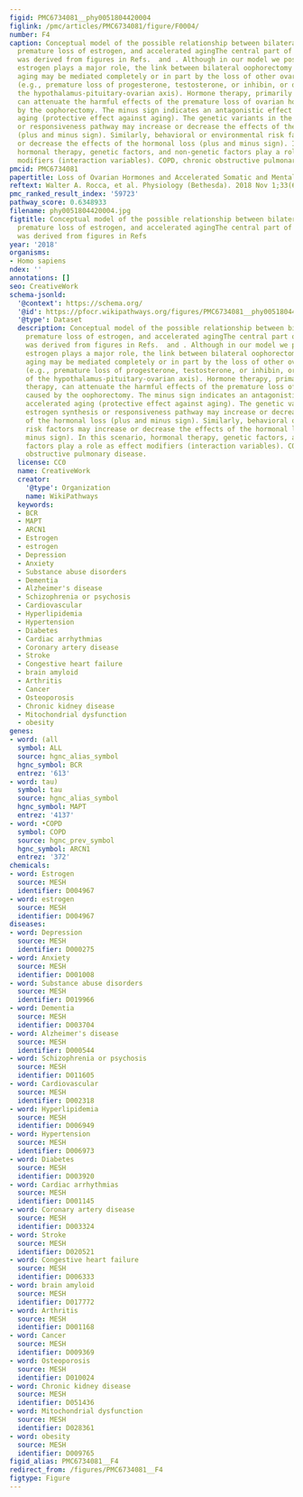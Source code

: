 ```yaml
---
figid: PMC6734081__phy0051804420004
figlink: /pmc/articles/PMC6734081/figure/F0004/
number: F4
caption: Conceptual model of the possible relationship between bilateral oophorectomy,
  premature loss of estrogen, and accelerated agingThe central part of the figure
  was derived from figures in Refs.  and . Although in our model we postulate that
  estrogen plays a major role, the link between bilateral oophorectomy and accelerated
  aging may be mediated completely or in part by the loss of other ovarian hormones
  (e.g., premature loss of progesterone, testosterone, or inhibin, or disruption of
  the hypothalamus-pituitary-ovarian axis). Hormone therapy, primarily estrogen therapy,
  can attenuate the harmful effects of the premature loss of ovarian hormones caused
  by the oophorectomy. The minus sign indicates an antagonistic effect against accelerated
  aging (protective effect against aging). The genetic variants in the estrogen synthesis
  or responsiveness pathway may increase or decrease the effects of the hormonal loss
  (plus and minus sign). Similarly, behavioral or environmental risk factors may increase
  or decrease the effects of the hormonal loss (plus and minus sign). In this scenario,
  hormonal therapy, genetic factors, and non-genetic factors play a role as effect
  modifiers (interaction variables). COPD, chronic obstructive pulmonary disease.
pmcid: PMC6734081
papertitle: Loss of Ovarian Hormones and Accelerated Somatic and Mental Aging.
reftext: Walter A. Rocca, et al. Physiology (Bethesda). 2018 Nov 1;33(6):374-383.
pmc_ranked_result_index: '59723'
pathway_score: 0.6348933
filename: phy0051804420004.jpg
figtitle: Conceptual model of the possible relationship between bilateral oophorectomy,
  premature loss of estrogen, and accelerated agingThe central part of the figure
  was derived from figures in Refs
year: '2018'
organisms:
- Homo sapiens
ndex: ''
annotations: []
seo: CreativeWork
schema-jsonld:
  '@context': https://schema.org/
  '@id': https://pfocr.wikipathways.org/figures/PMC6734081__phy0051804420004.html
  '@type': Dataset
  description: Conceptual model of the possible relationship between bilateral oophorectomy,
    premature loss of estrogen, and accelerated agingThe central part of the figure
    was derived from figures in Refs.  and . Although in our model we postulate that
    estrogen plays a major role, the link between bilateral oophorectomy and accelerated
    aging may be mediated completely or in part by the loss of other ovarian hormones
    (e.g., premature loss of progesterone, testosterone, or inhibin, or disruption
    of the hypothalamus-pituitary-ovarian axis). Hormone therapy, primarily estrogen
    therapy, can attenuate the harmful effects of the premature loss of ovarian hormones
    caused by the oophorectomy. The minus sign indicates an antagonistic effect against
    accelerated aging (protective effect against aging). The genetic variants in the
    estrogen synthesis or responsiveness pathway may increase or decrease the effects
    of the hormonal loss (plus and minus sign). Similarly, behavioral or environmental
    risk factors may increase or decrease the effects of the hormonal loss (plus and
    minus sign). In this scenario, hormonal therapy, genetic factors, and non-genetic
    factors play a role as effect modifiers (interaction variables). COPD, chronic
    obstructive pulmonary disease.
  license: CC0
  name: CreativeWork
  creator:
    '@type': Organization
    name: WikiPathways
  keywords:
  - BCR
  - MAPT
  - ARCN1
  - Estrogen
  - estrogen
  - Depression
  - Anxiety
  - Substance abuse disorders
  - Dementia
  - Alzheimer's disease
  - Schizophrenia or psychosis
  - Cardiovascular
  - Hyperlipidemia
  - Hypertension
  - Diabetes
  - Cardiac arrhythmias
  - Coronary artery disease
  - Stroke
  - Congestive heart failure
  - brain amyloid
  - Arthritis
  - Cancer
  - Osteoporosis
  - Chronic kidney disease
  - Mitochondrial dysfunction
  - obesity
genes:
- word: (all
  symbol: ALL
  source: hgnc_alias_symbol
  hgnc_symbol: BCR
  entrez: '613'
- word: tau)
  symbol: tau
  source: hgnc_alias_symbol
  hgnc_symbol: MAPT
  entrez: '4137'
- word: •COPD
  symbol: COPD
  source: hgnc_prev_symbol
  hgnc_symbol: ARCN1
  entrez: '372'
chemicals:
- word: Estrogen
  source: MESH
  identifier: D004967
- word: estrogen
  source: MESH
  identifier: D004967
diseases:
- word: Depression
  source: MESH
  identifier: D000275
- word: Anxiety
  source: MESH
  identifier: D001008
- word: Substance abuse disorders
  source: MESH
  identifier: D019966
- word: Dementia
  source: MESH
  identifier: D003704
- word: Alzheimer's disease
  source: MESH
  identifier: D000544
- word: Schizophrenia or psychosis
  source: MESH
  identifier: D011605
- word: Cardiovascular
  source: MESH
  identifier: D002318
- word: Hyperlipidemia
  source: MESH
  identifier: D006949
- word: Hypertension
  source: MESH
  identifier: D006973
- word: Diabetes
  source: MESH
  identifier: D003920
- word: Cardiac arrhythmias
  source: MESH
  identifier: D001145
- word: Coronary artery disease
  source: MESH
  identifier: D003324
- word: Stroke
  source: MESH
  identifier: D020521
- word: Congestive heart failure
  source: MESH
  identifier: D006333
- word: brain amyloid
  source: MESH
  identifier: D017772
- word: Arthritis
  source: MESH
  identifier: D001168
- word: Cancer
  source: MESH
  identifier: D009369
- word: Osteoporosis
  source: MESH
  identifier: D010024
- word: Chronic kidney disease
  source: MESH
  identifier: D051436
- word: Mitochondrial dysfunction
  source: MESH
  identifier: D028361
- word: obesity
  source: MESH
  identifier: D009765
figid_alias: PMC6734081__F4
redirect_from: /figures/PMC6734081__F4
figtype: Figure
---
```

